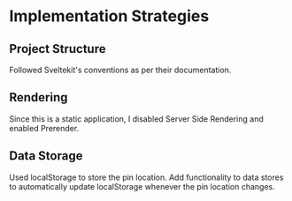 # Implementation Strategies
## Project Structure
Followed Sveltekit's conventions as per their documentation.
## Rendering
Since this is a static application, I disabled Server Side Rendering and enabled Prerender.
## Data Storage
Used localStorage to store the pin location.
Add functionality to data stores to automatically update localStorage whenever the pin location changes.
